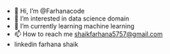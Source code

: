 - 👋 Hi, I’m @Farhanacode
- 👀 I’m interested in data science domain
- 🌱 I’m currently learning machine learning
- 📫 How to reach me  shaikfarhana5757@gmail.com
- linkedin farhana shaik
<!---
Farhanacode/Farhanacode is a ✨ special ✨ repository because its `README.md` (this file) appears on your GitHub profile.
You can click the Preview link to take a look at your changes.
--->
